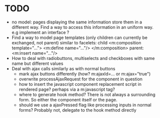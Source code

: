 TODO
====

- no model: pages displaying the same information store them in a different way. 
  Find a way to access this information in an uniform way. e.g implement an interface ?
- Find a way to model page templates (only children can currently be exchanged, not parent)
  similar to facelets:
  child
  <m:composition template="..."><!-- must be root tag -->
    <m:define name="..."/>
  </m:composition>
  parent:
  <m:insert name="..."/>
- How to deal with radiobuttons, multiselects and checkboxes with same name but different values
- Deal with ajax calls similarly as with normal buttons
  - mark ajax buttons differently (how? m:ajaxId=... or m:ajax="true")
  - overwrite processAjaxRequest for the component in question
  - how to insert the javascript component replacement script in rendered page? perhaps via a m:javascript tag?
  - where to generate hook method? 
    There is not always a surrounding form. So either the component itself or the page.
  - should we use a ajaxPressed flag like processing inputs in normal forms? 
    Probably not, delegate to the hook method directly
